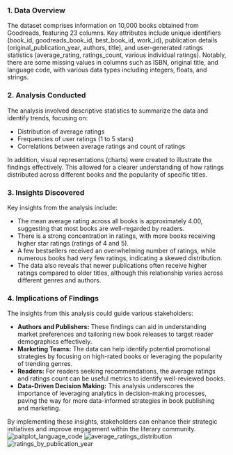### 1. Data Overview
The dataset comprises information on 10,000 books obtained from Goodreads, featuring 23 columns. Key attributes include unique identifiers (book_id, goodreads_book_id, best_book_id, work_id), publication details (original_publication_year, authors, title), and user-generated ratings statistics (average_rating, ratings_count, various individual ratings). Notably, there are some missing values in columns such as ISBN, original title, and language code, with various data types including integers, floats, and strings.

### 2. Analysis Conducted
The analysis involved descriptive statistics to summarize the data and identify trends, focusing on:
- Distribution of average ratings
- Frequencies of user ratings (1 to 5 stars)
- Correlations between average ratings and count of ratings

In addition, visual representations (charts) were created to illustrate the findings effectively. This allowed for a clearer understanding of how ratings distributed across different books and the popularity of specific titles.

### 3. Insights Discovered
Key insights from the analysis include:
- The mean average rating across all books is approximately 4.00, suggesting that most books are well-regarded by readers.
- There is a strong concentration in ratings, with more books receiving higher star ratings (ratings of 4 and 5).
- A few bestsellers received an overwhelming number of ratings, while numerous books had very few ratings, indicating a skewed distribution.
- The data also reveals that newer publications often receive higher ratings compared to older titles, although this relationship varies across different genres and authors.

### 4. Implications of Findings
The insights from this analysis could guide various stakeholders:
- **Authors and Publishers:** These findings can aid in understanding market preferences and tailoring new book releases to target reader demographics effectively.
- **Marketing Teams:** The data can help identify potential promotional strategies by focusing on high-rated books or leveraging the popularity of trending genres.
- **Readers:** For readers seeking recommendations, the average ratings and ratings count can be useful metrics to identify well-reviewed books.
- **Data-Driven Decision Making:** This analysis underscores the importance of leveraging analytics in decision-making processes, paving the way for more data-informed strategies in book publishing and marketing.

By implementing these insights, stakeholders can enhance their strategic initiatives and improve engagement within the literary community.
![paitplot_language_code](https://github.com/user-attachments/assets/3a2f2f65-ddf4-40f3-9f3a-0028d8f89bad)
![average_ratings_distribution](https://github.com/user-attachments/assets/f3140a80-8779-43bc-8d9b-83e2fcea7480)
![ratings_by_publication_year](https://github.com/user-attachments/assets/f862516e-dcc9-4355-952f-fe05c4819530)


